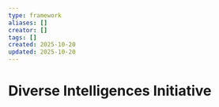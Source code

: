 ```yaml
---
type: framework
aliases: []
creator: []
tags: []
created: 2025-10-20
updated: 2025-10-20
---
```


# Diverse Intelligences Initiative


